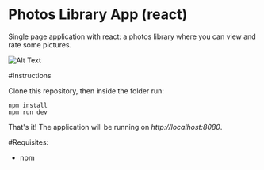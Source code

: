 # Photos Library App (react)

Single page application with react: a photos library where you can view and rate some pictures.

![Alt Text](https://media.giphy.com/media/2shcnwFhrbV1Qu3x8T/giphy.gif)

#Instructions

Clone this repository, then inside the folder run:
```
npm install
npm run dev
```
That's it! The application will be running on *http://localhost:8080*.

#Requisites:
* npm
